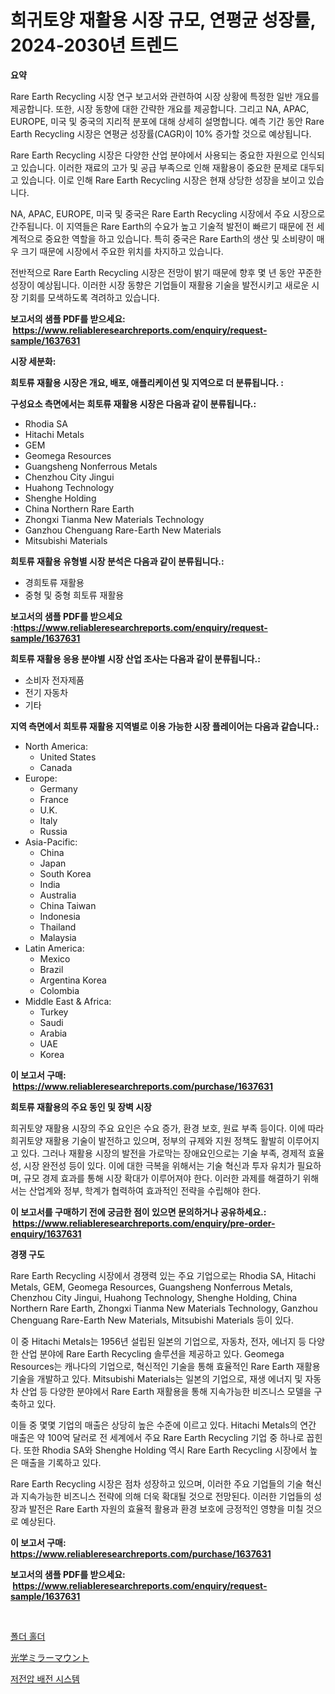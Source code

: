 <p><h1>희귀토양 재활용 시장 규모, 연평균 성장률, 2024-2030년 트렌드</h1></p><p><strong>요약</strong></p>
<p><p>Rare Earth Recycling 시장 연구 보고서와 관련하여 시장 상황에 특정한 일반 개요를 제공합니다. 또한, 시장 동향에 대한 간략한 개요를 제공합니다. 그리고 NA, APAC, EUROPE, 미국 및 중국의 지리적 분포에 대해 상세히 설명합니다. 예측 기간 동안 Rare Earth Recycling 시장은 연평균 성장률(CAGR)이 10% 증가할 것으로 예상됩니다.</p><p>Rare Earth Recycling 시장은 다양한 산업 분야에서 사용되는 중요한 자원으로 인식되고 있습니다. 이러한 재료의 고가 및 공급 부족으로 인해 재활용이 중요한 문제로 대두되고 있습니다. 이로 인해 Rare Earth Recycling 시장은 현재 상당한 성장을 보이고 있습니다.</p><p>NA, APAC, EUROPE, 미국 및 중국은 Rare Earth Recycling 시장에서 주요 시장으로 간주됩니다. 이 지역들은 Rare Earth의 수요가 높고 기술적 발전이 빠르기 때문에 전 세계적으로 중요한 역할을 하고 있습니다. 특히 중국은 Rare Earth의 생산 및 소비량이 매우 크기 때문에 시장에서 주요한 위치를 차지하고 있습니다.</p><p>전반적으로 Rare Earth Recycling 시장은 전망이 밝기 때문에 향후 몇 년 동안 꾸준한 성장이 예상됩니다. 이러한 시장 동향은 기업들이 재활용 기술을 발전시키고 새로운 시장 기회를 모색하도록 격려하고 있습니다.</p></p>
<p><strong>보고서의 샘플 PDF를 받으세요: &nbsp;<a href="https://www.reliableresearchreports.com/enquiry/request-sample/1637631">https://www.reliableresearchreports.com/enquiry/request-sample/1637631</a></strong></p>
<p><strong>시장 세분화:</strong></p>
<p><strong> 희토류 재활용 시장은 개요, 배포, 애플리케이션 및 지역으로 더 분류됩니다. :</strong></p>
<p><strong>구성요소 측면에서는 희토류 재활용 시장은 다음과 같이 분류됩니다.:</strong></p>
<p><ul><li>Rhodia SA</li><li>Hitachi Metals</li><li>GEM</li><li>Geomega Resources</li><li>Guangsheng Nonferrous Metals</li><li>Chenzhou City Jingui</li><li>Huahong Technology</li><li>Shenghe Holding</li><li>China Northern Rare Earth</li><li>Zhongxi Tianma New Materials Technology</li><li>Ganzhou Chenguang Rare-Earth New Materials</li><li>Mitsubishi Materials</li></ul></p>
<p><strong> 희토류 재활용 유형별 시장 분석은 다음과 같이 분류됩니다.:</strong></p>
<p><ul><li>경희토류 재활용</li><li>중형 및 중형 희토류 재활용</li></ul></p>
<p><strong>보고서의 샘플 PDF를 받으세요 :<a href="https://www.reliableresearchreports.com/enquiry/request-sample/1637631">https://www.reliableresearchreports.com/enquiry/request-sample/1637631</a></strong></p>
<p><strong> 희토류 재활용 응용 분야별 시장 산업 조사는 다음과 같이 분류됩니다.:</strong></p>
<p><ul><li>소비자 전자제품</li><li>전기 자동차</li><li>기타</li></ul></p>
<p><strong>지역 측면에서 희토류 재활용 지역별로 이용 가능한 시장 플레이어는 다음과 같습니다.:</strong></p>
<p><ul>
    <li>
        North America:
        <ul>
            <li>United States</li>
            <li>Canada</li>
        </ul>
    </li>
    <li>
        Europe:
        <ul>
            <li>Germany</li>
            <li>France</li>
            <li>U.K.</li>
            <li>Italy</li>
            <li>Russia</li>
        </ul>
    </li>
    <li>
        Asia-Pacific:
        <ul>
            <li>China</li>
            <li>Japan</li>
            <li>South Korea</li>
            <li>India</li>
            <li>Australia</li>
            <li>China Taiwan</li>
            <li>Indonesia</li>
            <li>Thailand</li>
            <li>Malaysia</li>
        </ul>
    </li>
    <li>
        Latin America:
        <ul>
            <li>Mexico</li>
            <li>Brazil</li>
            <li>Argentina Korea</li>
            <li>Colombia</li>
        </ul>
    </li>
    <li>
        Middle East & Africa:
        <ul>
            <li>Turkey</li>
            <li>Saudi</li>
            <li>Arabia</li>
            <li>UAE</li>
            <li>Korea</li>
        </ul>
    </li>
    </ul></p>
<p><strong>이 보고서 구매: &nbsp;<a href="https://www.reliableresearchreports.com/purchase/1637631">https://www.reliableresearchreports.com/purchase/1637631</a></strong></p>
<p><strong>희토류 재활용의 주요 동인 및 장벽 시장</strong></p>
<p><p>희귀토양 재활용 시장의 주요 요인은 수요 증가, 환경 보호, 원료 부족 등이다. 이에 따라 희귀토양 재활용 기술이 발전하고 있으며, 정부의 규제와 지원 정책도 활발히 이루어지고 있다. 그러나 재활용 시장의 발전을 가로막는 장애요인으로는 기술 부족, 경제적 효율성, 시장 완전성 등이 있다. 이에 대한 극복을 위해서는 기술 혁신과 투자 유치가 필요하며, 규모 경제 효과를 통해 시장 확대가 이루어져야 한다. 이러한 과제를 해결하기 위해서는 산업계와 정부, 학계가 협력하여 효과적인 전략을 수립해야 한다.</p></p>
<p><strong>이 보고서를 구매하기 전에 궁금한 점이 있으면 문의하거나 공유하세요.: &nbsp;<a href="https://www.reliableresearchreports.com/enquiry/pre-order-enquiry/1637631">https://www.reliableresearchreports.com/enquiry/pre-order-enquiry/1637631</a></strong></p>
<p><strong>경쟁 구도</strong></p>
<p><p>Rare Earth Recycling 시장에서 경쟁력 있는 주요 기업으로는 Rhodia SA, Hitachi Metals, GEM, Geomega Resources, Guangsheng Nonferrous Metals, Chenzhou City Jingui, Huahong Technology, Shenghe Holding, China Northern Rare Earth, Zhongxi Tianma New Materials Technology, Ganzhou Chenguang Rare-Earth New Materials, Mitsubishi Materials 등이 있다.</p><p>이 중 Hitachi Metals는 1956년 설립된 일본의 기업으로, 자동차, 전자, 에너지 등 다양한 산업 분야에 Rare Earth Recycling 솔루션을 제공하고 있다. Geomega Resources는 캐나다의 기업으로, 혁신적인 기술을 통해 효율적인 Rare Earth 재활용 기술을 개발하고 있다. Mitsubishi Materials는 일본의 기업으로, 재생 에너지 및 자동차 산업 등 다양한 분야에서 Rare Earth 재활용을 통해 지속가능한 비즈니스 모델을 구축하고 있다.</p><p>이들 중 몇몇 기업의 매출은 상당히 높은 수준에 이르고 있다. Hitachi Metals의 연간 매출은 약 100억 달러로 전 세계에서 주요 Rare Earth Recycling 기업 중 하나로 꼽힌다. 또한 Rhodia SA와 Shenghe Holding 역시 Rare Earth Recycling 시장에서 높은 매출을 기록하고 있다.</p><p>Rare Earth Recycling 시장은 점차 성장하고 있으며, 이러한 주요 기업들의 기술 혁신과 지속가능한 비즈니스 전략에 의해 더욱 확대될 것으로 전망된다. 이러한 기업들의 성장과 발전은 Rare Earth 자원의 효율적 활용과 환경 보호에 긍정적인 영향을 미칠 것으로 예상된다.</p></p>
<p><strong>이 보고서 구매: &nbsp; <a href="https://www.reliableresearchreports.com/purchase/1637631">https://www.reliableresearchreports.com/purchase/1637631</a></strong></p>
<p><strong>보고서의 샘플 PDF를 받으세요: &nbsp;<a href="https://www.reliableresearchreports.com/enquiry/request-sample/1637631">https://www.reliableresearchreports.com/enquiry/request-sample/1637631</a></strong><strong></strong></p>
<p>&nbsp;</p>
<p><p><a href="https://github.com/fernandotryO5lson96765/Market-Research-Report-List-1/blob/main/63933837042.md">폴더 홀더</a></p><p><a href="https://github.com/EstelWisozk1/Market-Research-Report-List-1/blob/main/89276927675.md">光学ミラーマウント</a></p><p><a href="https://github.com/CliftonFisher9067/Market-Research-Report-List-1/blob/main/19320887041.md">저전압 배전 시스템</a></p></p>